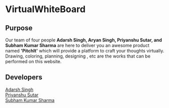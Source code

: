 # VirtualWhiteBoard
## Purpose
Our team of four people **Adarsh Singh, Aryan Singh, Priyanshu Sutar, and Subham Kumar Sharma** are here to deliver you an awesome product named **'PitchIt'** which will provide a platform to craft your thoughts virtually.  
Drawing, coloring, planning, designing , etc are the works that can be performed on this website.  
## Developers  
[Adarsh Singh](https://github.com/Adarsh9306)  
[Priyanshu Sutar](https://github.com/priyanshusutar1102)  
[Subham Kumar Sharma](https://github.com/2subham5)  
